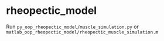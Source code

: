 # rheopectic_model

Run ```py_oop_rheopectic_model/muscle_simulation.py``` or ```matlab_oop_rheopectic_model/rheopectic_muscle_simulation.m```
